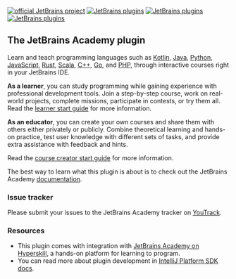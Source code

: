 [![official JetBrains project](http://jb.gg/badges/official-flat-square.svg)](https://confluence.jetbrains.com/display/ALL/JetBrains+on+GitHub)
[![JetBrains plugins][plugin-version-svg]][plugin-repo]
[![JetBrains plugins][plugin-downloads-svg]][plugin-repo]
[![JetBrains plugins][plugin-rating-svg]][plugin-repo]

## The JetBrains Academy plugin

Learn and teach programming languages such as
[Kotlin](https://kotlinlang.org/),
[Java](https://www.java.com),
[Python](https://www.python.org/),
[JavaScript](https://developer.mozilla.org/en-US/docs/Web/JavaScript),
[Rust](https://www.rust-lang.org/),
[Scala](https://www.scala-lang.org/),
[C++](https://isocpp.org/),
[Go](https://golang.org/), and 
[PHP](https://www.php.net/), through interactive courses right in your JetBrains IDE.

**As a learner**, you can study programming while gaining experience with professional development tools. 
Join a step-by-step course, work on real-world projects, complete missions, participate in contests, or try them all.
Read the [learner start guide](https://plugins.jetbrains.com/plugin/10081-jetbrains-academy/docs/learner-start-guide.html) for more information.

**As an educator**, you can create your own courses and share them with others either privately or publicly. Combine theoretical learning and hands-on practice, test user knowledge with different sets of tasks, and provide extra assistance with feedback and hints.

Read the [course creator start guide](https://plugins.jetbrains.com/plugin/10081-jetbrains-academy/docs/educator-start-guide.html) for more information.

The best way to learn what this plugin is about is to check out the JetBrains Academy
[documentation](https://plugins.jetbrains.com/plugin/10081-jetbrains-academy/docs).

### Issue tracker
Please submit your issues to the JetBrains Academy tracker on [YouTrack](https://youtrack.jetbrains.com/issues/JBA).

### Resources
* This plugin comes with integration with [JetBrains Academy on Hyperskill](https://hi.hyperskill.org/how-we-teach), a hands-on platform for learning to program.
* You can read more about plugin development in [IntelliJ Platform SDK docs](http://www.jetbrains.org/intellij/sdk/docs/index.html).

[plugin-version-svg]: https://img.shields.io/jetbrains/plugin/v/10081-edutools?style=flat-square
[plugin-downloads-svg]: https://img.shields.io/jetbrains/plugin/d/10081-edutools?style=flat-square
[plugin-rating-svg]: https://img.shields.io/jetbrains/plugin/r/rating/10081-edutools?style=flat-square
[plugin-repo]: https://plugins.jetbrains.com/plugin/10081-edutools